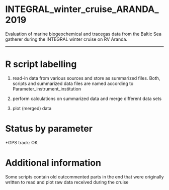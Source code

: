 # INTEGRAL_winter_cruise_ARANDA_2019
Evaluation of marine biogeochemical and tracegas data from the Baltic Sea gatherer during the INTEGRAL winter cruise on RV Aranda.

***

# R script labelling

1. read-in data from various sources and store as summarized files. Both, scripts and summarized data files are named according to Parameter_instrument_institution

2. perform calculations on summarized data and merge different data sets

3. plot (merged) data


# Status by parameter

*GPS track: OK



# Additional information

Some scripts contain old outcommented parts in the end that were originally written to read and plot raw data received during the cruise
